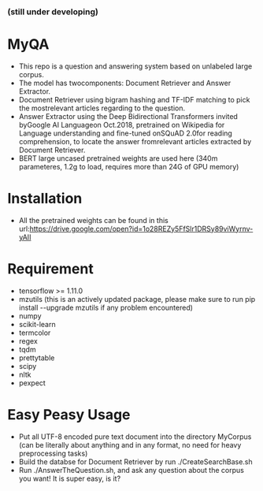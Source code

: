 ### (still under developing)
# MyQA

- This repo is a question and answering system based on unlabeled large corpus. 
- The model has twocomponents: Document Retriever and Answer Extractor. 
- Document Retriever using bigram hashing and TF-IDF matching to pick the mostrelevant articles regarding to the question.
- Answer Extractor using the Deep Bidirectional Transformers invited byGoogle AI Languageon Oct.2018, pretrained on Wikipedia for Language understanding and fine-tuned onSQuAD 2.0for reading comprehension, to locate the answer fromrelevant articles extracted by Document Retriever.
- BERT large uncased pretrained weights are used here (340m parameteres, 1.2g to load, requires more than 24G of GPU memory)

# Installation
- All the pretrained weights can be found in this url:https://drive.google.com/open?id=1o28REZy5FfSlr1DRSy89viWyrnv-yAII

# Requirement
- tensorflow >= 1.11.0 
- mzutils (this is an actively updated package, please make sure to run pip install --upgrade mzutils if any problem encountered)
- numpy
- scikit-learn
- termcolor
- regex
- tqdm
- prettytable
- scipy
- nltk
- pexpect


# Easy Peasy Usage
- Put all UTF-8 encoded pure text document into the directory MyCorpus (can be literally about anything and in any format, no need for heavy preprocessing tasks)
- Build the databse for Document Retriever by run ./CreateSearchBase.sh
- Run ./AnswerTheQuestion.sh, and ask any question about the corpus you want!
It is super easy, is it?
